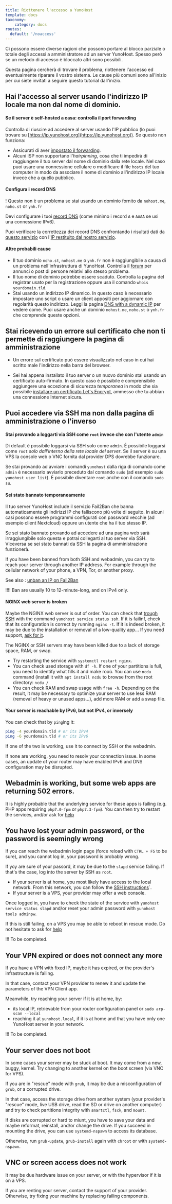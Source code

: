 ```yaml
---
title: Riottenere l'accesso a YunoHost
template: docs
taxonomy:
    category: docs
routes:
  default: '/noaccess'
---
```


Ci possono essere diverse ragioni che possono portare al blocco parziale o totale degli accessi a amministratore ad un server YunoHost. Spesso però se un metodo di accesso è bloccato altri sono possibili.

Questa pagina cercherà di trovare il problema, riottenere l'accesso ed eventualmente riparare il vostro sistema. Le cause più comuni sono all'inizio per cui siete invitati a seguire questo tutorial dall'inizio.

## Hai l'accesso al server usando l'indirizzo IP locale ma non dal nome di dominio.

#### Se il server è self-hosted a casa: controlla il port forwarding

Controlla di riuscire ad accedere al server usando l'IP pubblico (lo puoi trovare su [https://ip.yunohost.org](https://ip.yunohost.org)). Se questo non funziona:
   - Assicurati di aver [impostato il forwarding](/isp_box_config).
   - Alcuni ISP non supportano l'*hairpinning*, cosa che ti impedirà di raggiungere il tuo server dal nome di dominio dalla rete locale. Nel caso puoi usare una connessione cellulare o modificare il file `hosts` del tuo computer in modo da associare il nome di dominio all'indirizzo IP locale invece che a quello pubblico.
   
#### Configura i record DNS

! Questo non è un problema se stai usando un dominio fornito da `nohost.me`, `noho.st` or `ynh.fr`

Devi configurare i tuoi [record DNS](/dns_config) (come minimo i record `A` e `AAAA` se usi una connessione IPv6).

Puoi verificare la correttezza dei record DNS confrontando i risultati dati da [questo servizio](https://www.whatsmydns.net/) con l'[IP restituito dal nostro servizio](https://ip.yunohost.org).

#### Altre probabili cause

- Il tuo dominio `noho.st`, `nohost.me` o `ynh.fr` non è raggiungibile a causa di un problema nell'infrastruttura di YunoHost. Controlla il [forum](https://forum.yunohost.org/) per annunci o post di persone relativi allo stesso problema.
- Il tuo nome di dominio potrebbe essere scaduto. Controlla la pagina del registrar usato per la registrazione oppure usa il comando `whois yourdomain.tld`.
- Stai usando un indirizzo IP dinamico. In questo caso è necessario impostare uno script o usare un client appositi per aggiornare con regolarità questo indirizzo. Leggi la pagina [DNS with a dynamic IP](/dns_dynamicip) per vedere come. Puoi usare anche un dominio `nohost.me`, `noho.st` o `ynh.fr` che comprende queste opzioni.

## Stai ricevendo un errore sul certificato che non ti permette di raggiungere la pagina di amministrazione

- Un errore sul certificato può essere visualizzato nel caso in cui hai scritto male l'indirizzo nella barra del browser.

- Sei hai appena installato il tuo server o un nuovo dominio stai usando un certificato auto-firmato. In questo caso è possibile e comprensibile aggiungere una eccezione di sicurezza *temporanea* in modo che sia possibile [installare un certificato Let's Encrypt](/certificate), ammesso che tu abbian una connessione Internet sicura.

## Puoi accedere via SSH ma non dalla pagina di amministrazione o l'inverso

#### Stai provando a loggarti via SSH come `root` invece che con l'utente `admin`

Di default è possibile loggarsi via SSH solo come `admin`. È possibile loggarsi come `root` *solo dall'interno della rete locale del server*. Se il server è su una VPS la console web o VNC fornita dal provider DPS dovrebbe funzionare.

Se stai provando ad avviare i comandi `yunohost` dalla riga di comando come `admin` è necessario avviarlo preceduto dal comando `sudo` (ad esempio `sudo yunohost user list`). È possibile diventare `root` anche con il comando `sudo su`.

#### Sei stato bannato temporaneamente

Il tuo server YunoHost include il servizio Fail2Ban che banna automaticamente gli indirizzi IP che falliscono più volte di seguito. In alcuni casi possono essere programmi configurati con password vecchie (ad esempio client Nextcloud) oppure un utente che ha il tuo stesso IP.

Se sei stato bannato provando ad accedere ad una pagina web sarà irraggiungibile solo questa e potrai collegarti al tuo server via SSH. Viceversa se sei stato bannati da SSH la pagina di amministrazione funzionerà.

If you have been banned from both SSH and webadmin, you can try to reach your server through another IP address. For example through the cellular network of your phone, a VPN, Tor, or another proxy.

See also : [unban an IP on Fail2Ban](/fail2ban)

!!!! Ban are usually 10 to 12-minute-long, and on IPv4 only.

#### NGINX web server is broken

Maybe the NGINX web server is out of order. You can check that [trough SSH](/ssh) with the command `yunohost service status ssh`. If it is failinf, check that its configuration is correct by running `nginx -t`. If it is indeed broken, it may be due to the installation or removal of a low-quality app... If you need support, [ask for it](/help).

The NGINX or SSH servers may have been killed due to a lack of storage space, RAM, or swap.

- Try restarting the service with `systemctl restart nginx`.
- You can check used storage with `df -h`. If one of your partitions is full, you need to identify what fills it and make rooù. You can use `ncdu` command (install it with `apt install ncdu` to browse from the root directory: `ncdu /`
- You can check RAM and swap usage with `free -h`. Depending on the result, it may be necessary to optimize your server to use less RAM (removal of heavy or unused apps...), add more RAM or add a swap file.

#### Your server is reachable by IPv6, but not IPv4, or inversely

You can check that by `ping`ing it:

```bash
ping -4 yourdomain.tld # or its IPv4
ping -6 yourdomain.tld # or its IPv6
```

If one of the two is working, use it to connect by SSH or the webadmin.

If none are working, you need to resolv your connection issue. In some cases, an update of your router may have enabled IPv6 and DNS configuration may be disrupted.

## Webadmin is working, but some web apps are returning 502 errors.

It is highly probable that the underlying service for these apps is failing (e.g. PHP apps requiring `php7.0-fpm` or `php7.3-fpm`). You can then try to restart the services, and/or ask for [help](/help)

## You have lost your admin password, or the password is seemingly wrong

If you can reach the webadmin login page (force reload with `CTRL + F5` to be sure), and you cannot log in, your password is probably wrong.

If yoy are sure of your passord, it may be due to the `slapd` service failing. If that's the case, log into the server by SSH as `root`.
- If your server is at home, you most likely have access to the local network. From this network, you can follow the [SSH instructions](/ssh)`.
- If your server is a VPS, your provider may offer a web console.

Once logged in, you have to check the state of the service with `yunohost service status slapd` and/or reset your admin password with `yunohost tools adminpw`.

If this is still failing, on a VPS you may be able to reboot in rescue mode. Do not hesitate to ask for [help](/help)

!!! To be completed.

## Your VPN expired or does not connect any more

If you have a VPN with fixed IP, maybe it has expired, or the provider's infrastructure is failing.

In that case, contact your VPN provider to renew it and update the parameters of the VPN Client app.

Meanwhile, try reaching your server if it is at home, by:
- its local IP, retrievable from your router configuration panel or `sudo arp-scan --local`
- reaching it at `yunohost.local`, if it is at home and that you have only one YunoHost server in your network.

!!! To be completed.

## Your server does not boot

In some cases your server may be stuck at boot. It may come from a new, buggy, kernel. Try changing to another kernel on the boot screen (via VNC for VPS).

If you are in "rescue" mode with `grub`, it may be due a misconfiguration of `grub`, or a corrupted drive.

In that case, access the storage drive from another system (your provider's "rescue" mode, live USB drive, read the SD or drive on another computer) and try to check partitions integrity with `smartctl`, `fsck`, and `mount`.

If disks are corrupted or hard to miunt, you have to save your data and maybe reformat, reinstall, and/or change the drive. If you succeed in mounting the drive, you can use `systemd-nspawn` to access its database.

Otherwise, run `grub-update`, `grub-install` again with `chroot` or with `systemd-nspawn`.

## VNC or screen access does not work

It may be due hardware issue on your server, or with the hypervisor if it is on a VPS.

If you are renting your server, contact the support of your provider. Otherwise, try fixing your machine by replacing failing components.
